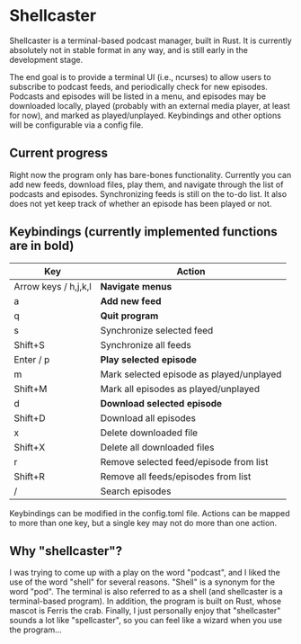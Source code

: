 # Shellcaster

Shellcaster is a terminal-based podcast manager, built in Rust. It is currently absolutely not in stable format in any way, and is still early in the development stage.

The end goal is to provide a terminal UI (i.e., ncurses) to allow users to subscribe to podcast feeds, and periodically check for new episodes. Podcasts and episodes will be listed in a menu, and episodes may be downloaded locally, played (probably with an external media player, at least for now), and marked as played/unplayed. Keybindings and other options will be configurable via a config file.

## Current progress

Right now the program only has bare-bones functionality. Currently you can add new feeds, download files, play them, and navigate through the list of podcasts and episodes. Synchronizing feeds is still on the to-do list. It also does not yet keep track of whether an episode has been played or not.

## Keybindings (currently implemented functions are in bold)

| Key     | Action         |
| ------- | -------------- |
| Arrow keys / h,j,k,l | **Navigate menus** |
| a       | **Add new feed** |
| q       | **Quit program** |
| s       | Synchronize selected feed |
| Shift+S | Synchronize all feeds |
| Enter / p | **Play selected episode** |
| m       | Mark selected episode as played/unplayed |
| Shift+M | Mark all episodes as played/unplayed |
| d       | **Download selected episode** |
| Shift+D | Download all episodes |
| x       | Delete downloaded file |
| Shift+X | Delete all downloaded files |
| r       | Remove selected feed/episode from list |
| Shift+R | Remove all feeds/episodes from list |
| /       | Search episodes |

Keybindings can be modified in the config.toml file. Actions can be
mapped to more than one key, but a single key may not do more than one
action.

## Why "shellcaster"?

I was trying to come up with a play on the word "podcast", and I liked the use of the word "shell" for several reasons. "Shell" is a synonym for the word "pod". The terminal is also referred to as a shell (and shellcaster is a terminal-based program). In addition, the program is built on Rust, whose mascot is Ferris the crab. Finally, I just personally enjoy that "shellcaster" sounds a lot like "spellcaster", so you can feel like a wizard when you use the program...